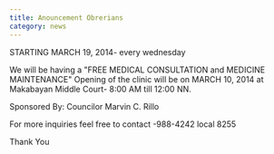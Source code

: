 ```yaml
---
title: Anouncement Obrerians
category: news
---
```


STARTING MARCH 19, 2014- every wednesday

We will be having a "FREE MEDICAL CONSULTATION and MEDICINE MAINTENANCE" Opening of the clinic will be on MARCH 10, 2014 at Makabayan Middle Court- 8:00 AM till 12:00 NN.

Sponsored By: Councilor Marvin C. Rillo

For more inquiries feel free to contact -988-4242 local 8255

Thank You
